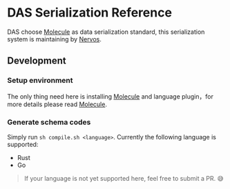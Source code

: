 # DAS Serialization Reference

DAS choose [Molecule][1] as data serialization standard, this serialization system is maintaining by [Nervos](https://nervos.org).


## Development

### Setup environment

The only thing need here is installing [Molecule][1] and language plugin，for more details please read [Molecule][1].

### Generate schema codes

Simply run `sh compile.sh <language>`. Currently the following language is supported:

- Rust
- Go

> If your language is not yet supported here, feel free to submit a PR. 😅



[1]: https://github.com/nervosnetwork/molecule
